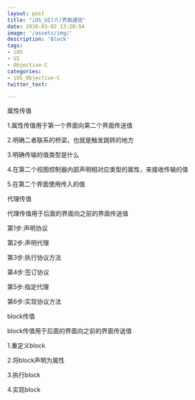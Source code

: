 ```yaml
---
layout: post
title: "iOS_UI(八)界面通信"
date: 2016-03-02 13:20:54
image: '/assets/img/'
description: 'Block'
tags:
- iOS
- UI
- Objective-C
categories:
- iOS_Objective-C
twitter_text:

---
```


属性传值

1.属性传值用于第一个界面向第二个界面传送值

2.明确二者联系的桥梁，也就是触发跳转的地方

3.明确传输的值类型是什么

4.在第二个视图控制器内部声明相对应类型的属性，来接收传输的值

5.在第二个界面使用传入的值

代理传值

代理传值用于后面的界面向之前的界面传送值

第1步:声明协议 

第2步:声明代理 

第3步:执行协议方法 

第4步:签订协议 

第5步:指定代理 

第6步:实现协议方法

block传值

block传值用于后面的界面向之前的界面传送值

1.重定义block 

2.将block声明为属性 

3.执行block 

4.实现block